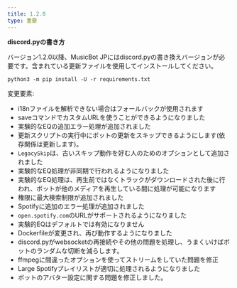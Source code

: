 ```yaml
---
title: 1.2.0
type: 重要
---
```


**discord.pyの書き方**

バージョン1.2.0以降、MusicBot JPにはdiscord.pyの書き換えバージョンが必要です。含まれている更新ファイルを使用してインストールしてください。
~~~
python3 -m pip install -U -r requirements.txt
~~~

変更要素:

* i18nファイルを解析できない場合はフォールバックが使用されます
* saveコマンドでカスタムURLを使うことができるようになりました
* 実験的なEQの追加エラー処理が追加されました
* 更新スクリプトの実行中にボットの更新をスキップできるようにします(依存関係は更新します)。
* `LegacySkip`は、古いスキップ動作を好む人のためのオプションとして追加されました
* 実験的なEQ処理が非同期で行われるようになりました
* 実験的なEQ処理は、再生前ではなくトラックがダウンロードされた後に行われ、ボットが他のメディアを再生している間に処理が可能になります
* 権限に最大検索制限が追加されました
* Spotifyに追加のエラー処理が追加されました
* `open.spotify.com`のURLがサポートされるようになりました
* 実験的EQはデフォルトでは有効になりません
*  Dockerfileが変更され、再び動作するようになりました
* discord.pyがwebsocketの再接続やその他の問題を処理し、うまくいけばボットのランダムな切断を減らします。
* ffmpegに間違ったオプションを使ってストリームをしていた問題を修正
* Large Spotifyプレイリストが適切に処理されるようになりました
* ボットのアバター設定に関する問題を修正しました。
